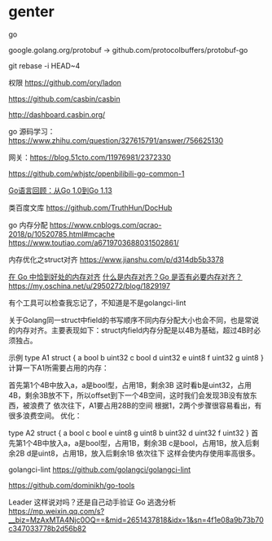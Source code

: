 # genter
go


google.golang.org/protobuf -> github.com/protocolbuffers/protobuf-go

git rebase -i HEAD~4

权限 https://github.com/ory/ladon

https://github.com/casbin/casbin

http://dashboard.casbin.org/

go 源码学习：https://www.zhihu.com/question/327615791/answer/756625130

网关：https://blog.51cto.com/11976981/2372330

https://github.com/whjstc/openbilibili-go-common-1

[Go语言回顾：从Go 1.0到Go 1.13](https://tonybai.com/2019/09/07/go-retrospective/)

类百度文库
https://github.com/TruthHun/DocHub

go  内存分配
https://www.cnblogs.com/qcrao-2018/p/10520785.html#mcache
https://www.toutiao.com/a6719703688031502861/

内存优化之struct对齐
https://www.jianshu.com/p/d314db5b3378

[在 Go 中恰到好处的内存对齐](https://studygolang.com/articles/20914)
[什么是内存对齐？Go 是否有必要内存对齐？](https://www.toutiao.com/a6775096809460072971)
https://my.oschina.net/u/2950272/blog/1829197

有个工具可以检查我忘记了，不知道是不是golangci-lint

关于Golang同一struct中field的书写顺序不同内存分配大小也会不同，也是常说的内存对齐。主要表现如下：struct内field内存分配是以4B为基础，超过4B时必须独占。

示例
type A1 struct {
    a bool
    b uint32
    c bool
    d uint32
    e uint8
    f uint32
    g uint8
}
计算一下A1所需要占用的内存：

首先第1个4B中放入a，a是bool型，占用1B，剩余3B
这时看b是uint32，占用4B，剩余3B放不下，所以offset到下一个4B空间，这时我们会发现3B没有放东西，被浪费了
依次往下，A1要占用28B的空间
根据1，2两个步骤很容易看出，有很多浪费空间。
优化：

type A2 struct {
    a bool
    c bool
    e uint8
    g uint8
    b uint32
    d uint32
    f uint32
}
首先第1个4B中放入a，a是bool型，占用1B，剩余3B
c是bool，占用1B，放入后剩余2B
d是uint8，占用1B，放入后剩余1B
依次往下
这样会使内存使用率高很多。


golangci-lint
https://github.com/golangci/golangci-lint

https://github.com/dominikh/go-tools

Leader 这样说对吗？还是自己动手验证 Go 逃逸分析
https://mp.weixin.qq.com/s?__biz=MzAxMTA4Njc0OQ==&mid=2651437818&idx=1&sn=4f1e08a9b73b70c347033778b2d56b82